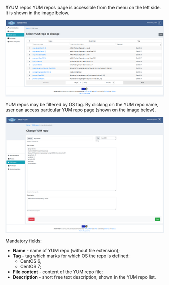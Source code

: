 #YUM repos
YUM repos page is accessible from the menu on the left side. It is shown in the image below.

![SuperAdmin YUM repos](superadmin_figs/superadmin_repos.png)

YUM repos may be filtered by OS tag. By clicking on the YUM repo name, user can access particular YUM repo page (shown on the image below). 

![Superadmin YUM repo details](superadmin_figs/superadmin_repos_detail.png)

Mandatory fields:
* **Name** - name of YUM repo (without file extension);
* **Tag** - tag which marks for which OS the repo is defined:
    * CentOS 6,
    * CentOS 7;
* **File content** - content of the YUM repo file;
* **Description** - short free text description, shown in the YUM repo list.
